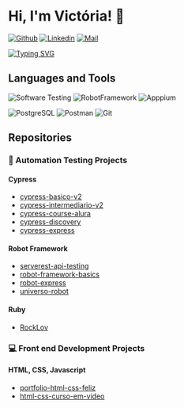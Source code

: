 # Hi, I'm Victória! :wave:

[![Github](https://img.shields.io/badge/-Github-%23181717?style=flat-square&logo=github)](https://github.com/victoriaduarte)
[![Linkedin](https://img.shields.io/badge/-LinkedIn-%231DA1F2?style=flat-square&logo=linkedin&logoColor=ffffff)](https://linkedin.com/in/victoria-regina-duarte)
[![Mail](https://img.shields.io/badge/-Mail-%23106ebe?style=flat-square&logo=microsoftoutlook&logoColor=ffffff)](mailto:victoriarduarte@hotmail.com)<br>

[![Typing SVG](https://readme-typing-svg.herokuapp.com/?size=20&color=8A29F7&lines=Welcome+to+my+profile!🤗;I'm+a+Software+Quality+Analyst💜;I+love+learning+new+things💡;Thanks+for+visiting!🤩)](https://git.io/typing-svg)

## Languages and Tools
![Software Testing](https://img.shields.io/badge/-Software_Testing-%23636667?style=for-the-badge)
![RobotFramework](https://img.shields.io/badge/-Robot_Framework-%2300c0b6?style=for-the-badge&logo=robotframework&logoColor=ffffff)
![Apppium](https://img.shields.io/badge/-Appium-%2365308f?style=for-the-badge&logo=appium&logoColor=ffffff)

![PostgreSQL](https://img.shields.io/badge/-PostgreSQL-%23316192?style=for-the-badge&logo=postgresql&logoColor=ffffff)
![Postman](https://img.shields.io/badge/-Postman-%23fd6c35?style=for-the-badge&logo=postman&logoColor=ffffff)
![Git](https://img.shields.io/badge/-Git-%23F05032?style=for-the-badge&logo=git&logoColor=%23ffffff)

## Repositories
### 🤖 Automation Testing Projects
#### Cypress
- [cypress-basico-v2](https://github.com/victoriaduarte/cypress-basico-v2)
- [cypress-intermediario-v2](https://github.com/victoriaduarte/cypress-intermediario-v2)
- [cypress-course-alura](https://github.com/victoriaduarte/cypress-course-alura)
- [cypress-discovery](https://github.com/victoriaduarte/cypress-discovery)
- [cypress-express](https://github.com/victoriaduarte/cypress-express)

#### Robot Framework
- [serverest-api-testing](https://github.com/victoriaduarte/serverest-api-testing)
- [robot-framework-basics](https://github.com/victoriaduarte/robot-framework-basics)
- [robot-express](https://github.com/victoriaduarte/robot-express)
- [universo-robot](https://github.com/victoriaduarte/universo-robot)
  
#### Ruby
- [RockLov](https://github.com/victoriaduarte/RockLov)

### 💻 Front end Development Projects
#### HTML, CSS, Javascript
- [portfolio-html-css-feliz](https://github.com/victoriaduarte/portfolio-html-css-feliz)
- [html-css-curso-em-video](https://github.com/victoriaduarte/html-css-curso-em-video)
